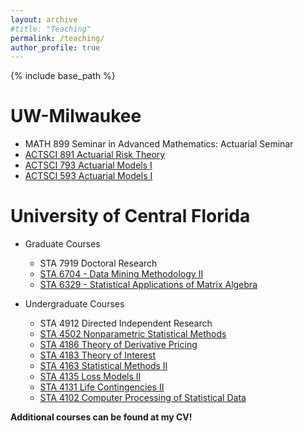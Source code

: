 ```yaml
---
layout: archive
#title: "Teaching"
permalink: /teaching/
author_profile: true
---
```


{% include base_path %}

UW-Milwaukee 
=====
- MATH 899 Seminar in Advanced Mathematics: Actuarial Seminar
- [ACTSCI 891 Actuarial Risk Theory](https://catalog.uwm.edu/courses/actsci/)
- [ACTSCI 793 Actuarial Models I](https://catalog.uwm.edu/courses/actsci/)
- [ACTSCI 593 Actuarial Models I](https://catalog.uwm.edu/courses/actsci/)

University of Central Florida
=====
- Graduate Courses
  - STA 7919 Doctoral Research
  - [STA 6704 - Data Mining Methodology II](https://www.ucf.edu/catalog/graduate/#/courses/view/60ca8158a38edf5c413ecb2a)
  - [STA 6329 - Statistical Applications of Matrix Algebra](https://www.ucf.edu/catalog/graduate/#/courses/view/60ca815b5a15837e129e74fd)
    
- Undergraduate Courses
  - STA 4912 Directed Independent Research
  - [STA 4502 Nonparametric Statistical Methods](https://www.ucf.edu/catalog/undergraduate/#/courses/view/60ca81505a158388209e74e4)
  - [STA 4186 Theory of Derivative Pricing](https://www.ucf.edu/catalog/undergraduate/#/courses/view/60ca81505a158388209e74e4)
  - [STA 4183 Theory of Interest](https://www.ucf.edu/catalog/undergraduate/#/courses/view/60ca8150e6bc79200673ec34)
  - [STA 4163 Statistical Methods II](https://www.ucf.edu/catalog/undergraduate/#/courses/view/60ca81509d753573af87738e)
  - [STA 4135 Loss Models II](https://www.ucf.edu/catalog/undergraduate/#/courses/view/60ca8150a38edf649d3ecb20)
  - [STA 4131 Life Contingencies II](https://www.ucf.edu/catalog/undergraduate/#/courses/view/60ca81509d7535e77987738f)
  - [STA 4102 Computer Processing of Statistical Data](https://www.ucf.edu/catalog/undergraduate/#/courses/view/60ca815002fd3aa6f76d8989)

**Additional courses can be found at my CV!**




